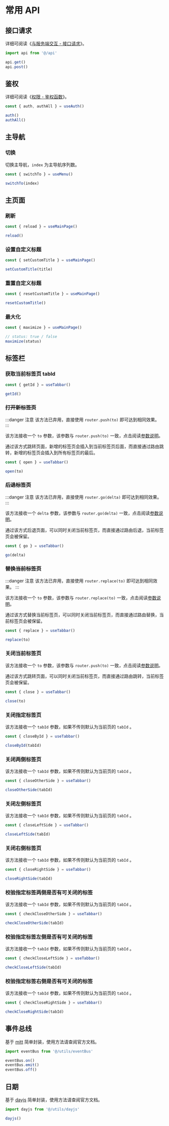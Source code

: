# 常用 API

## 接口请求

详细可阅读《[与服务端交互 - 接口请求](axios#接口请求)》。

```ts
import api from '@/api'

api.get()
api.post()
```

## 鉴权

详细可阅读《[权限 - 鉴权函数](permission#鉴权函数)》。

```ts
const { auth, authAll } = useAuth()

auth()
authAll()
```

## 主导航

### 切换

切换主导航，`index` 为主导航序列数。

```ts
const { switchTo } = useMenu()

switchTo(index)
```

## 主页面

### 刷新

```ts
const { reload } = useMainPage()

reload()
```

### 设置自定义标题

```ts
const { setCustomTitle } = useMainPage()

setCustomTitle(title)
```

### 重置自定义标题

```ts
const { resetCustomTitle } = useMainPage()

resetCustomTitle()
```

### 最大化

```ts
const { maximize } = useMainPage()

// status: true / false
maximize(status)
```

## 标签栏

### 获取当前标签页 tabId

```ts
const { getId } = useTabbar()

getId()
```

### ~~打开新标签页~~ <Badge text="弃用" type="danger" />

:::danger 注意
该方法已弃用，直接使用 `router.push(to)` 即可达到相同效果。
:::

该方法接收一个 `to` 参数，该参数与 `router.push(to)` 一致，点击阅读[参数说明](https://router.vuejs.org/zh/api/interfaces/Router.html#Methods-push)。

通过该方式跳转页面，新增的标签页会插入到当前标签页后面，而直接通过路由跳转，新增的标签页会插入到所有标签页的最后。

```ts
const { open } = useTabbar()

open(to)
```

### ~~后退标签页~~ <Badge text="弃用" type="danger" />

:::danger 注意
该方法已弃用，直接使用 `router.go(delta)` 即可达到相同效果。
:::

该方法接收一个 `delta` 参数，该参数与 `router.go(delta)` 一致，点击阅读[参数说明](https://router.vuejs.org/zh/api/interfaces/Router.html#Methods-go)。

通过该方式后退页面，可以同时关闭当前标签页，而直接通过路由后退，当前标签页会被保留。

```ts
const { go } = useTabbar()

go(delta)
```

### ~~替换当前标签页~~ <Badge text="弃用" type="danger" />

:::danger 注意
该方法已弃用，直接使用 `router.replace(to)` 即可达到相同效果。
:::

该方法接收一个 `to` 参数，该参数与 `router.replace(to)` 一致，点击阅读[参数说明](https://router.vuejs.org/zh/api/interfaces/Router.html#Methods-replace)。

通过该方式替换当前标签页，可以同时关闭当前标签页，而直接通过路由替换，当前标签页会被保留。

```ts
const { replace } = useTabbar()

replace(to)
```

### 关闭当前标签页

该方法接收一个 `to` 参数，该参数与 `router.push(to)` 一致，点击阅读[参数说明](https://router.vuejs.org/zh/api/interfaces/Router.html#Methods-push)。

通过该方式跳转页面，可以同时关闭当前标签页，而直接通过路由跳转，当前标签页会被保留。

```ts
const { close } = useTabbar()

close(to)
```

### 关闭指定标签页

该方法接收一个 `tabId` 参数，如果不传则默认为当前页的 `tabId` 。

```ts
const { closeById } = useTabbar()

closeById(tabId)
```

### 关闭两侧标签页

该方法接收一个 `tabId` 参数，如果不传则默认为当前页的 `tabId` 。

```ts
const { closeOtherSide } = useTabbar()

closeOtherSide(tabId)
```

### 关闭左侧标签页

该方法接收一个 `tabId` 参数，如果不传则默认为当前页的 `tabId` 。

```ts
const { closeLeftSide } = useTabbar()

closeLeftSide(tabId)
```

### 关闭右侧标签页

该方法接收一个 `tabId` 参数，如果不传则默认为当前页的 `tabId` 。

```ts
const { closeRightSide } = useTabbar()

closeRightSide(tabId)
```

### 校验指定标签两侧是否有可关闭的标签

该方法接收一个 `tabId` 参数，如果不传则默认为当前页的 `tabId` 。

```ts
const { checkCloseOtherSide } = useTabbar()

checkCloseOtherSide(tabId)
```

### 校验指定标签左侧是否有可关闭的标签

该方法接收一个 `tabId` 参数，如果不传则默认为当前页的 `tabId` 。

```ts
const { checkCloseLeftSide } = useTabbar()

checkCloseLeftSide(tabId)
```

### 校验指定标签右侧是否有可关闭的标签

该方法接收一个 `tabId` 参数，如果不传则默认为当前页的 `tabId` 。

```ts
const { checkCloseRightSide } = useTabbar()

checkCloseRightSide(tabId)
```

## 事件总线

基于 [mitt](https://github.com/developit/mitt) 简单封装，使用方法请查阅官方文档。

```ts
import eventBus from '@/utils/eventBus'

eventBus.on()
eventBus.emit()
eventBus.off()
```

## 日期

基于 [dayjs](https://day.js.org/zh-CN/) 简单封装，使用方法请查阅官方文档。

```ts
import dayjs from '@/utils/dayjs'

dayjs()
```
